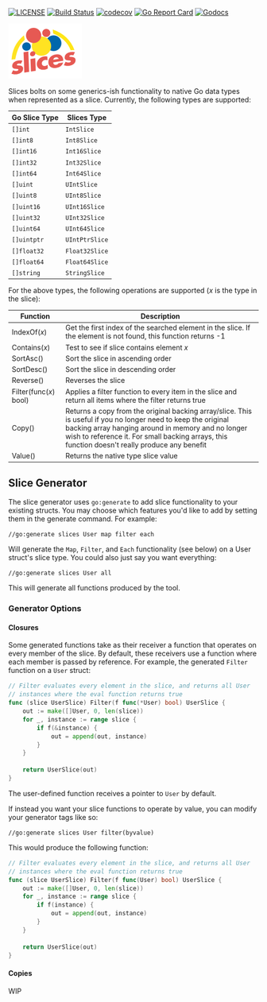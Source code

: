 [![LICENSE](https://img.shields.io/badge/license-MIT-orange.svg)](LICENSE)
[![Build Status](https://travis-ci.org/schigh/slices.svg?branch=master)](https://travis-ci.org/schigh/slices)
[![codecov](https://codecov.io/gh/schigh/slices/branch/master/graph/badge.svg?token=hhqA1l88kx)](https://codecov.io/gh/schigh/slices)
[![Go Report Card](https://goreportcard.com/badge/github.com/schigh/slices)](https://goreportcard.com/report/github.com/schigh/slices)
[![Godocs](https://img.shields.io/badge/golang-documentation-blue.svg)](https://godoc.org/github.com/schigh/slices)

![slices](slices_small.png)

Slices bolts on some generics-ish functionality to native Go data types when represented as a slice.  Currently, the following types are supported:

| Go Slice Type | Slices Type    |
| ------------- | -------------- |
| `[]int`       | `IntSlice`     |
| `[]int8`      | `Int8Slice`    |
| `[]int16`     | `Int16Slice`   |
| `[]int32`     | `Int32Slice`   |
| `[]int64`     | `Int64Slice`   |
| `[]uint`      | `UIntSlice`    |
| `[]uint8`     | `UInt8Slice`   |
| `[]uint16`    | `UInt16Slice`  |
| `[]uint32`    | `UInt32Slice`  |
| `[]uint64`    | `UInt64Slice`  |
| `[]uintptr`   | `UIntPtrSlice` |
| `[]float32`   | `Float32Slice` |
| `[]float64`   | `Float64Slice` |
| `[]string`    | `StringSlice`  |

For the above types, the following operations are supported (_x_ is the type in the slice):

| Function               | Description                                                  |
| ---------------------- | ------------------------------------------------------------ |
| IndexOf(_x_)           | Get the first index of the searched element in the slice.  If the element is not found, this function returns -1 |
| Contains(_x_)          | Test to see if slice contains element _x_                    |
| SortAsc()              | Sort the slice in ascending order                            |
| SortDesc()             | Sort the slice in descending order                           |
| Reverse()              | Reverses the slice                                           |
| Filter(func(_x_) bool) | Applies a filter function to every item in the slice and return all items where the filter returns true |
| Copy()				 | Returns a copy from the original backing array/slice.  This is useful if you no longer need to keep the original backing array hanging around in memory and no longer wish to reference it. For small backing arrays, this function doesn't really produce any benefit |
| Value()                | Returns the native type slice value                          |

## Slice Generator

The slice generator uses `go:generate` to add slice functionality to your existing structs. You may choose which features you'd like to add by setting them in the generate command.  For example:

```
//go:generate slices User map filter each
```

Will generate the `Map`, `Filter`, and `Each` functionality (see below) on a User struct's slice type.  You could also just say you want everything:

```
//go:generate slices User all
```

This will generate all functions produced by the tool.

### Generator Options

#### Closures
Some generated functions take as their receiver a function that operates on every member of the slice.  By default, these receivers use a function where each member is passed by reference.  For example, the generated `Filter` function on a `User` struct:

```go
// Filter evaluates every element in the slice, and returns all User 
// instances where the eval function returns true
func (slice UserSlice) Filter(f func(*User) bool) UserSlice {
	out := make([]User, 0, len(slice))
	for _, instance := range slice {
		if f(&instance) {
			out = append(out, instance)
		}
	}

	return UserSlice(out)
}
```

The user-defined function receives a pointer to `User` by default.

If instead you want your slice functions to operate by value, you can modify your generator tags like so:

```
//go:generate slices User filter(byvalue)
```

This would produce the following function:

```go
// Filter evaluates every element in the slice, and returns all User 
// instances where the eval function returns true
func (slice UserSlice) Filter(f func(User) bool) UserSlice {
	out := make([]User, 0, len(slice))
	for _, instance := range slice {
		if f(instance) {
			out = append(out, instance)
		}
	}

	return UserSlice(out)
}
```

#### Copies
WIP
